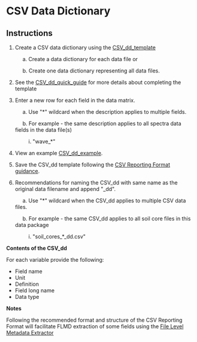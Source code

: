 # CSV Data Dictionary

## Instructions

1. Create a CSV data dictionary using the [CSV\_dd\_template](https://github.com/ess-dive-community/essdive-file-level-metadata/blob/master/CSV_dd/CSV_dd_template.csv) 
 
        a. Create a data dictionary for each data file or  

        b. Create one data dictionary representing all data files.    

3. See the [CSV\_dd\_quick\_guide](csv_dd_quick_guide.md) for more details about completing the template  
4. Enter a new row for each field in the data matrix.

        a. Use "\*" wildcard when the description applies to multiple fields.  

        b. For example - the same description applies to all spectra data fields in the data file(s)   

            i. "wave_\*\"   
6. View an example [CSV\_dd\_example](csv_dd_example.md).  
7. Save the CSV\_dd template following the [CSV Reporting Format guidance](https://github.com/ess-dive-community/essdive-csv-structure).  
8. Recommendations for naming the CSV\_dd with same name as the original data filename and append "\_dd".  

        a. Use "\*" wildcard when the CSV\_dd applies to multiple CSV data files.  

        b. For example - the same CSV\_dd applies to all soil core files in this data package   

            i. "soil_cores_\*\_dd.csv"  

**Contents of the CSV\_dd**

For each variable provide the following:

* Field name  
* Unit  
* Definition  
* Field long name  
* Data type  

**Notes**

Following the recommended format and structure of the CSV Reporting Format will facilitate FLMD extraction of some fields using the [File Level Metadata Extractor](https://code.ornl.gov/ngee-arctic/ess-dive-meta)

